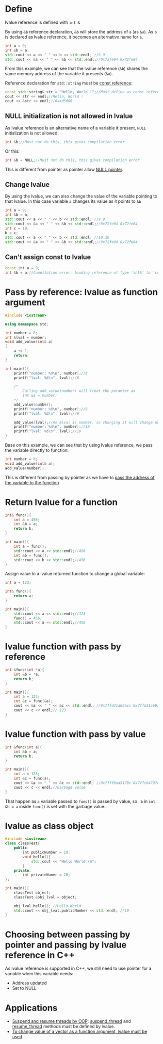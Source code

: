 # Define

lvalue reference is defined with ``int &``

By using ``&b`` reference declaration, ``&b`` will store the address of ``a`` (as ``&a``). As ``b`` is declared as lvalue reference, it becomes an alternative name for ``a``.

```cpp
int a = 9;
int &b = a;
std::cout << a << " " << b << std::endl; //9 9
std::cout << &a << " " << &b << std::endl;//0x72fe04 0x72fe04
```

From this example, we can see that the lvalue reference (``&b``) shares the same memory address of the variable it presents (``&a``).

Reference declaration for ``std::string`` must be [const reference](const%20reference.md):

```cpp
const std::string& str = "Hello, World !";//Must define as const reference
cout << str << endl;//Hello, World !
cout << &str << endl;//0x4d5060
```

## NULL initialization is not allowed in lvalue
As lvalue reference is an alternative name of a variable it present, ``NULL`` initialization is not allowed.
```cpp
int &b;//Must not do this, this gives compilation error
```
Or this:
```cpp
int &b = NULL;//Must not do this, this gives compilation error
```
This is different from pointer as pointer allow [NULL pointer](https://github.com/TranPhucVinh/C/blob/master/Physical%20layer/Memory/Pointer/Types%20of%20pointer.md#null-pointer).
## Change lvalue
By using the lvalue, we can also change the value of the variable pointing to that lvalue. In this case variable ``a`` changes its value as it points to ``&b``
```cpp
int a = 9;
int &b = a;
std::cout << a << " " << b << std::endl; //9 9
std::cout << &a << " " << &b << std::endl;//0x72fe04 0x72fe04
int c = 10;
b = c;
std::cout << a << " " << b << std::endl; //10 10
std::cout << &a << " " << &b << std::endl;//0x72fe04 0x72fe04
```
## Can't assign const to lvalue
```cpp
const int a = 9;
int &b = a;//Compilation error: binding reference of type ‘int&’ to ‘const int’ discards qualifiers 
```
# Pass by reference: lvalue as function argument
```cpp
#include <iostream>

using namespace std;

int number = 8;
int &lval = number;
void add_value(int& a)
{
	a += 1;
    return;
}

int main(){
    printf("number: %d\n", number);//8
    printf("lval: %d\n", lval);//8

    /*
        Calling add_value(number) will treat the paramter as
        int &a = number;
    */
    add_value(number);
    printf("number: %d\n", number);//9
    printf("lval: %d\n", lval);//9

    add_value(lval);//As &lval is number, so changing it will change number
    printf("number: %d\n", number);//10
    printf("lval: %d\n", lval);//10
}
```
Base on this example, we can see that by using lvalue reference, we pass the variable directly to function:
```cpp
int number = 8;
void add_value(int& a);
add_value(number);
```
This is different from passing by pointer as we have to [pass the address of the variable to the function](https://github.com/TranPhucVinh/C/blob/master/Physical%20layer/Memory/Pointer/Implementations.md#change-value-of-variable-by-pointer-in-a-function)

# Return lvalue for a function
```cpp
int& func(){
    int a = 456;
    int &b = a;
    return b;
}

int main(){
	int a = func();
	std::cout << a << std::endl;//456
    int &b = func();
    std::cout << b << std::endl;//456
}
```
Assign value to a lvalue returned function to change a global variable:
```cpp
int a = 123;

int& func(){
    return a;
}

int main(){
    std::cout << a << std::endl;//123
	func() = 456;
	std::cout << a << std::endl;//456
}
```
# lvalue function with pass by reference

```cpp
int &func(int *a){
    int &b = *a;
    return b;
}

int main(){
    int a = 123;
    int &c = func(&a);
    cout << &a << " " << &c << std::endl; //0x7ffd31a69acc 0x7ffd31a69acc
    cout << c << endl;// 123
}
```

# lvalue function with pass by value

```cpp
int &func(int a){
    int &b = a;
    return b;
}

int main(){
    int a = 123;
    int &c = func(a);
    cout << &a << " " << &c << std::endl; //0x7fff0aa5179c 0x7ffcb4797cdc
    cout << c << endl;//Garbage value
}
```
That happen as ``a`` variable passed to ``func()`` is passed by value, so `` b`` in ``int &b = a`` inside ``func()`` is set with the garbage value.
# lvalue as class object

```cpp
#include <iostream>
class classTest{
	public:
		int publicNumber = 10;
		void hello(){
			std::cout << "Hello World \n";
		}
	private:
		int privateNumer = 20;
};

int main(){
	classTest object;
	classTest &obj_lval = object;

	obj_lval.hello(); //Hello World
	std::cout << obj_lval.publicNumber << std::endl; //10
}
```
# Choosing between passing by pointer and passing by lvalue reference in C++ 

As lvalue reference is supported in C++, we still need to use pointer for a variable when this variable needs:
* Address updated
* Set to NULL
# Applications
* [Suspend and resume threads by OOP](../Thread/README.md#suspend-and-resume-threads): [suspend_thread](../Thread/suspend_and_resume_threads_oop.cpp#L23) and [resume_thread](../Thread/suspend_and_resume_threads_oop.cpp#L18) methods must be defined by lvalue.
* [To change value of a vector as a function argument, lvalue must be used](https://github.com/TranPhucVinh/Cplusplus/blob/master/Data%20structure/Vector/Vector%20and%20function.md#vector-as-function-argument)
